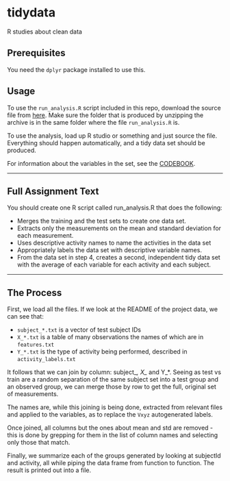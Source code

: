 # tidydata
R studies about clean data

## Prerequisites

You need the `dplyr` package installed to use this.

## Usage

To use the `run_analysis.R` script included in this repo, download the source file from [here](https://d396qusza40orc.cloudfront.net/getdata%2Fprojectfiles%2FUCI%20HAR%20Dataset.zip). Make sure the folder that is produced by unzipping the archive is in the same folder where the file `run_analysis.R` is.

To use the analysis, load up R studio or something and just source the file. Everything should happen automatically, and a tidy data set should be produced.

For information about the variables in the set, see the [CODEBOOK](CODEBOOK.MD).

---

## Full Assignment Text

You should create one R script called run_analysis.R that does the following:

- Merges the training and the test sets to create one data set.
- Extracts only the measurements on the mean and standard deviation for each measurement. 
- Uses descriptive activity names to name the activities in the data set
- Appropriately labels the data set with descriptive variable names. 
- From the data set in step 4, creates a second, independent tidy data set with the average of each variable for each activity and each subject.

---

## The Process

First, we load all the files. If we look at the README of the project data, we can see that:

- `subject_*.txt` is a vector of test subject IDs
- `X_*.txt` is a table of many observations the names of which are in `features.txt`
- `Y_*.txt` is the type of activity being performed, described in `activity_labels.txt`

It follows that we can join by column: subject_*, X_* and Y_*. Seeing as test vs train are a random separation of the same subject set into a test group and an observed group, we can merge those by row to get the full, original set of measurements.

The names are, while this joining is being done, extracted from relevant files and applied to the variables, as to replace the `Vxyz` autogenerated labels.

Once joined, all columns but the ones about mean and std are removed - this is done by grepping for them in the list of column names and selecting only those that match.

Finally, we summarize each of the groups generated by looking at subjectId and activity, all while piping the data frame from function to function. The result is printed out into a file.